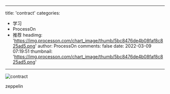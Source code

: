 
---
title: 'contract'
categories: 
 - 学习
 - ProcessOn
 - 推荐
headimg: 'https://img.processon.com/chart_image/thumb/5bc8476de4b08faf8c825ad5.png'
author: ProcessOn
comments: false
date: 2022-03-09 07:19:51
thumbnail: 'https://img.processon.com/chart_image/thumb/5bc8476de4b08faf8c825ad5.png'
---

<div>   
<img class="thumb" alt="contract" src="https://img.processon.com/chart_image/thumb/5bc8476de4b08faf8c825ad5.png" referrerpolicy="no-referrer">
<p>zeppelin</p>  
</div>
            